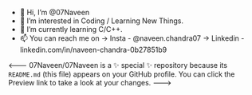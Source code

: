 - 👋 Hi, I’m @07Naveen
- 👀 I’m interested in Coding / Learning New Things.
- 🌱 I’m currently learning C/C++. 
- 📫 You can reach me on -> Insta - @naveen.chandra07
                          -> Linkedin - linkedin.com/in/naveen-chandra-0b27851b9  
                          

<---
07Naveen/07Naveen is a ✨ special ✨ repository because its `README.md` (this file) appears on your GitHub profile.
You can click the Preview link to take a look at your changes.
--->
